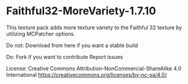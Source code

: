 # Faithful32-MoreVariety-1.7.10

This texture pack adds more texture variety to the Faithful 32 texture by utilizing MCPatcher options. 

Do not: 
Download from here if you want a stable build

Do: 
Fork if you want to contribute
Report issues


License: Creative Commons Attribution-NonCommercial-ShareAlike 4.0 International
https://creativecommons.org/licenses/by-nc-sa/4.0/

